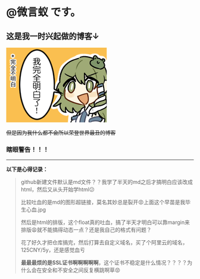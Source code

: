 # @微言蚁 です。
## 这是我一时兴起做的博客↓ 
 [![不要裂开](image/完全明白の早苗.png)](http://reclusant.top)

~~但是因为我什么都不会所以荣登世界最丑的博客~~

### 瞎眼警告！！！

---------------------------------------------------

**以下是心得记录：**

>github新建文件默认是md文件？？我学了半天的md之后才搞明白应该改成html，然后又从头开始学html:confused:
>
>比较吐血的是md的图形超链接，莫名其妙总是裂开:rage:上面这个早苗是我毕生心血.jpg
>
>然后是html的排版，这个float真的吐血，搞了半天才明白可以靠margin来排版:weary:就不能搞得动态一点？还是我自己的格式有问题？
>
>花了好久才把仓库搞完，然后打算去自定义域名，买了个阿里云的域名，125CNY/5y，还是感觉血亏
>
>**最最最烦的是SSL证书啊啊啊啊啊**，这个证书不稳定是什么情况？？？？为什么会在安全和不安全之间反复横跳啊草:rage:







